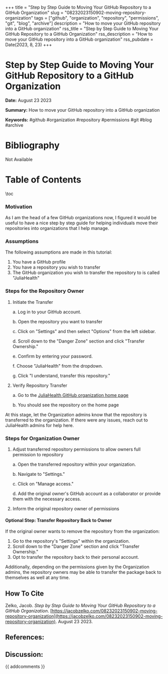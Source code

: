 +++
title = "Step by Step Guide to Moving Your GitHub Repository to a GitHub Organization"
slug = "08232023150902-moving-repository-organization"
tags = ["github", "organization", "repository", "permissions", "git", "blog", "archive"]
description = "How to move your GitHub repository into a GitHub organization"
rss_title = "Step by Step Guide to Moving Your GitHub Repository to a GitHub Organization"
rss_description = "How to move your GitHub repository into a GitHub organization"
rss_pubdate = Date(2023, 8, 23)
+++



Step by Step Guide to Moving Your GitHub Repository to a GitHub Organization
=========

**Date:** August 23 2023

**Summary:** How to move your GitHub repository into a GitHub organization

**Keywords:** #github #organization #repository #permissions #git #blog #archive

Bibliography
==========

Not Available

Table of Contents
=========

\toc

### Motivation

As I am the head of a few GitHub organizations now, I figured it would be useful to have a nice step by step guide for helping individuals move their repositories into organizations that I help manage.

### Assumptions

The following assumptions are made in this tutorial:

1. You have a GitHub profile
2. You have a repository you wish to transfer
3. The GitHub organization you wish to transfer the repository to is called "JuliaHealth"

### Steps for the Repository Owner

1. Initiate the Transfer

    a. Log in to your GitHub account.

    b. Open the repository you want to transfer

    c. Click on "Settings" and then select "Options" from the left sidebar.

    d. Scroll down to the "Danger Zone" section and click "Transfer Ownership."

    e. Confirm by entering your password.

    f. Choose "JuliaHealth" from the dropdown.

    g. Click "I understand, transfer this repository."
2. Verify Repository Transfer

    a. Go to the [JuliaHealth GitHub organization home page](https://github.com/JuliaHealth)

    b. You should see the repository on the home page

At this stage, let the Organization admins know that the repository is transferred to the organization. If there were any issues, reach out to JuliaHealth admins for help here.

### Steps for Organization Owner

1. Adjust transferred repository permissions to allow owners full permission to repository

    a. Open the transferred repository within your organization.

    b. Navigate to "Settings."

    c. Click on "Manage access."

    d. Add the original owner's GitHub account as a collaborator or provide them with the necessary access.
2. Inform the original repository owner of permissions

#### Optional Step: Transfer Repository Back to Owner

If the original owner wants to remove the repository from the organization:

1. Go to the repository's "Settings" within the organization.
2. Scroll down to the "Danger Zone" section and click "Transfer Ownership."
3. Opt to transfer the repository back to their personal account.

Additionally, depending on the permissions given by the Organization admins, the repository owners may be able to transfer the package back to themselves as well at any time.
## How To Cite

 Zelko, Jacob. _Step by Step Guide to Moving Your GitHub Repository to a GitHub Organization_. [https://jacobzelko.com/08232023150902-moving-repository-organization](https://jacobzelko.com/08232023150902-moving-repository-organization). August 23 2023.
## References:
## Discussion: 

{{ addcomments }}
